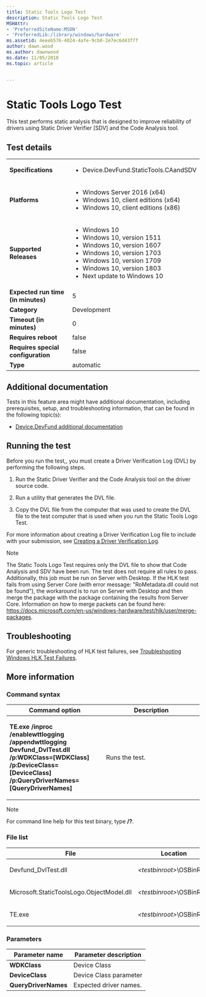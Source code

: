 ```yaml
---
title: Static Tools Logo Test
description: Static Tools Logo Test
MSHAttr:
- 'PreferredSiteName:MSDN'
- 'PreferredLib:/library/windows/hardware'
ms.assetid: 4eeeb576-4024-4afe-9cb0-2e7ec6d43f7f
author: dawn.wood
ms.author: dawnwood
ms.date: 11/05/2018
ms.topic: article


---
```


# <span id="p_hlk_test.6ab6df93-423c-4af6-ad48-8ea1049155ae"></span>Static Tools Logo Test


This test performs static analysis that is designed to improve reliability of drivers using Static Driver Verifier \[SDV\] and the Code Analysis tool.

## Test details

|||
|---|---|
| **Specifications**  | <ul><li>Device.DevFund.StaticTools.CAandSDV</li></ul> |  
| **Platforms**   | <ul><li>Windows Server 2016 (x64)</li><li>Windows 10, client editions (x64)</li><li>Windows 10, client editions (x86)</li></ul> |
| **Supported Releases** | <ul><li>Windows 10</li><li>Windows 10, version 1511</li><li>Windows 10, version 1607</li><li>Windows 10, version 1703</li><li>Windows 10, version 1709</li><li>Windows 10, version 1803</li><li>Next update to Windows 10</li></ul> |
|**Expected run time (in minutes)**| 5 |
|**Category**| Development |
|**Timeout (in minutes)**| 0 |
|**Requires reboot**| false |
|**Requires special configuration**| false |
|**Type**| automatic |



## <span id="Additional_documentation"></span><span id="additional_documentation"></span><span id="ADDITIONAL_DOCUMENTATION"></span>Additional documentation


Tests in this feature area might have additional documentation, including prerequisites, setup, and troubleshooting information, that can be found in the following topic(s):

-   [Device.DevFund additional documentation](device-devfund-additional-documentation.md)

## <span id="Running_the_test"></span><span id="running_the_test"></span><span id="RUNNING_THE_TEST"></span>Running the test


Before you run the test,, you must create a Driver Verification Log (DVL) by performing the following steps.

1.  Run the Static Driver Verifier and the Code Analysis tool on the driver source code.

2.  Run a utility that generates the DVL file.

3.  Copy the DVL file from the computer that was used to create the DVL file to the test computer that is used when you run the Static Tools Logo Test.

For more information about creating a Driver Verification Log file to include with your submission, see [Creating a Driver Verification Log](http://go.microsoft.com/fwlink/?LinkId=248552).

>[!NOTE]
>  
>The Static Tools Logo Test requires only the DVL file to show that Code Analysis and SDV have been run. The test does not require all rules to pass.
>Additionally, this job must be run on Server with Desktop.  If the HLK test fails from using Server Core (with error message: "RoMetadata.dll could not be found"), the workaround is to run on Server with Desktop and then merge the package with the package containing the results from Server Core.  Information on how to merge packets can be found here: https://docs.microsoft.com/en-us/windows-hardware/test/hlk/user/merge-packages.


## <span id="Troubleshooting"></span><span id="troubleshooting"></span><span id="TROUBLESHOOTING"></span>Troubleshooting


For generic troubleshooting of HLK test failures, see [Troubleshooting Windows HLK Test Failures](../user/troubleshooting-windows-hlk-test-failures.md).

## <span id="More_information"></span><span id="more_information"></span><span id="MORE_INFORMATION"></span>More information


### <span id="Command_syntax"></span><span id="command_syntax"></span><span id="COMMAND_SYNTAX"></span>Command syntax

<table>
<colgroup>
<col width="50%" />
<col width="50%" />
</colgroup>
<thead>
<tr class="header">
<th>Command option</th>
<th>Description</th>
</tr>
</thead>
<tbody>
<tr class="odd">
<td><p><strong>TE.exe /inproc /enablewttlogging /appendwttlogging Devfund_DvlTest.dll /p:WDKClass=[WDKClass] /p:DeviceClass=[DeviceClass] /p:QueryDriverNames=[QueryDriverNames]</strong></p></td>
<td><p>Runs the test.</p></td>
</tr>
</tbody>
</table>

> [!NOTE]
> 
> For command line help for this test binary, type **/?**.



### <span id="File_list"></span><span id="file_list"></span><span id="FILE_LIST"></span>File list

<table>
<colgroup>
<col width="50%" />
<col width="50%" />
</colgroup>
<thead>
<tr class="header">
<th>File</th>
<th>Location</th>
</tr>
</thead>
<tbody>
<tr class="odd">
<td><p>Devfund_DvlTest.dll</p></td>
<td><p><em>&lt;testbinroot&gt;</em>\OSBinRoot</p></td>
</tr>
<tr class="even">
<td><p>Microsoft.StaticToolsLogo.ObjectModel.dll</p></td>
<td><p><em>&lt;testbinroot&gt;</em>\OSBinRoot</p></td>
</tr>
<tr class="odd">
<td><p>TE.exe</p></td>
<td><p><em>&lt;testbinroot&gt;</em>\OSBinRoot</p></td>
</tr>
</tbody>
</table>



### <span id="Parameters"></span><span id="parameters"></span><span id="PARAMETERS"></span>Parameters

| Parameter name       | Parameter description  |
|----------------------|------------------------|
| **WDKClass**         | Device Class           |
| **DeviceClass**      | Device Class parameter |
| **QueryDriverNames** | Expected driver names. |












